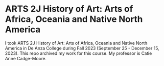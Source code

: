 # ARTS 2J History of Art: Arts of Africa, Oceania and Native North America

I took ARTS 2J History of Art: Arts of Africa, Oceania and Native North America in De Anza College during Fall 2023 (September 25 - December 15, 2023). This repo archived my work for this course. My professor is Catie Anne Cadge-Moore.
